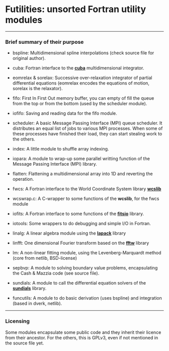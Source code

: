 # Futilities: unsorted Fortran utility modules

---

### Brief summary of their purpose

* bspline: Multidimensional spline interpolations (check source file
  for original author).

* cuba: Fortran interface to the [**cuba**](https://feynarts.de/cuba/)
  multidimensional integrator.

* eomrelax & sorelax: Successive over-relaxation integrator of partial
  differential equations (eomrelax encodes the equations of motion,
  sorelax is the relaxator).

* fifo: First In First Out memory buffer, you can empty of fill the
  queue from the top or from the bottom (used by the scheduler module).

* iofifo: Saving and reading data for the fifo module.

* scheduler: A basic Message Passing Interface (MPI) queue
  scheduler. It distributes an equal list of jobs to various MPI
  processes. When some of these processes have finished their load, they
  can start stealing work to the others.

* index: A little module to shuffle array indexing.

* iopara: A module to wrap-up some parallel writting function of the
  Message Passing Interface (MPI) library.

* flatten: Flattening a multidimensional array into 1D and reverting the operation.

* fwcs: A Fortran interface to the World Coordinate System library [**wcslib**](https://www.atnf.csiro.au/people/mcalabre/WCS/)

* wcswrap.c: A C-wrapper to some functions of the **wcslib**, for the fwcs module


* iofits: A Fortran interface to some functions of the [**fitsio**](https://heasarc.gsfc.nasa.gov/fitsio/) library.

* iotools: Some wrappers to do debugging and simple I/O in Fortran.

* linalg: A linear algebra module using the [**lapack**](https://netlib.org/lapack/) library

* linfft: One dimensional Fourier transform based on the [**fftw**](http://fftw.org/) library

* lm: A non-linear fitting module, using the Levenberg-Marquardt method (core from netlib, BSD-license)

* sepbvp: A module to solving boundary value problems, encapsulating the Cash & Mazzia code (see source file).

* sundials: A module to call the differential equation solvers of the [**sundials**](https://computing.llnl.gov/projects/sundials) library.

* funcutils: A module to do basic derivation (uses bspline) and integration (based in dverk, netlib).

---

### Licensing

Some modules encapsulate some public code and they inherit their
licence from their ancestor. For the others, this is GPLv3, even if not
mentioned in the source file yet.